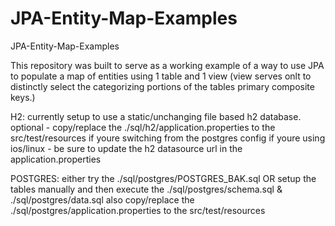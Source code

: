 # JPA-Entity-Map-Examples
JPA-Entity-Map-Examples

This repository was built to serve as a working example of a way to use JPA to populate a map of entities using 1 table and 1 view (view serves onlt to distinctly select the categorizing portions of the tables primary composite keys.)

H2: 
currently setup to use a static/unchanging file based h2 database. 
optional - 
   copy/replace the ./sql/h2/application.properties to the src/test/resources if youre switching from the postgres config
   if youre using ios/linux - be sure to update the h2 datasource url in the application.properties

POSTGRES:
either try the ./sql/postgres/POSTGRES_BAK.sql OR setup the tables manually and then execute the ./sql/postgres/schema.sql & ./sql/postgres/data.sql
also copy/replace the ./sql/postgres/application.properties to the src/test/resources
